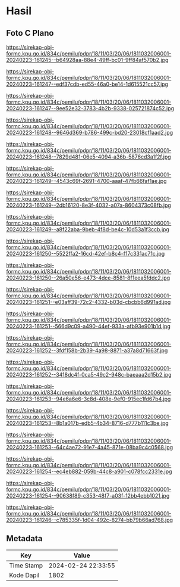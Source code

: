 # Hasil

## Foto C Plano

https://sirekap-obj-formc.kpu.go.id/834c/pemilu/pdpr/18/11/03/20/06/1811032006001-20240223-161245--b64928aa-88e4-49ff-bc01-9ff84af570b2.jpg

https://sirekap-obj-formc.kpu.go.id/834c/pemilu/pdpr/18/11/03/20/06/1811032006001-20240223-161247--edf37cdb-ed55-46a0-be14-1d615521cc57.jpg

https://sirekap-obj-formc.kpu.go.id/834c/pemilu/pdpr/18/11/03/20/06/1811032006001-20240223-161247--9ee52e32-3783-4b2b-9338-025721874c52.jpg

https://sirekap-obj-formc.kpu.go.id/834c/pemilu/pdpr/18/11/03/20/06/1811032006001-20240223-161248--9646d369-b786-499c-bd20-23018cf1aad2.jpg

https://sirekap-obj-formc.kpu.go.id/834c/pemilu/pdpr/18/11/03/20/06/1811032006001-20240223-161248--7829d481-06e5-4094-a36b-5876cd3a1f2f.jpg

https://sirekap-obj-formc.kpu.go.id/834c/pemilu/pdpr/18/11/03/20/06/1811032006001-20240223-161249--4543c69f-2691-4700-aaaf-47fb66faf1ae.jpg

https://sirekap-obj-formc.kpu.go.id/834c/pemilu/pdpr/18/11/03/20/06/1811032006001-20240223-161249--2db16120-8e3f-4032-a07a-8604373c08fb.jpg

https://sirekap-obj-formc.kpu.go.id/834c/pemilu/pdpr/18/11/03/20/06/1811032006001-20240223-161249--a8f22aba-9beb-4f8d-be4c-10d53a1f3ccb.jpg

https://sirekap-obj-formc.kpu.go.id/834c/pemilu/pdpr/18/11/03/20/06/1811032006001-20240223-161250--5522ffa2-16cd-42ef-b8c4-f17c331ac71c.jpg

https://sirekap-obj-formc.kpu.go.id/834c/pemilu/pdpr/18/11/03/20/06/1811032006001-20240223-161250--26a50e56-e473-4dce-8581-8f1eea5fddc2.jpg

https://sirekap-obj-formc.kpu.go.id/834c/pemilu/pdpr/18/11/03/20/06/1811032006001-20240223-161251--e03aff39-72c2-4332-b03d-cbcbb6d991ad.jpg

https://sirekap-obj-formc.kpu.go.id/834c/pemilu/pdpr/18/11/03/20/06/1811032006001-20240223-161251--566d9c09-a490-44ef-933a-afb93e901b1d.jpg

https://sirekap-obj-formc.kpu.go.id/834c/pemilu/pdpr/18/11/03/20/06/1811032006001-20240223-161252--3fdf158b-2b39-4a98-8871-a37a8d71663f.jpg

https://sirekap-obj-formc.kpu.go.id/834c/pemilu/pdpr/18/11/03/20/06/1811032006001-20240223-161252--3418dc4f-0ca5-49c2-948c-baeaaa2d15b2.jpg

https://sirekap-obj-formc.kpu.go.id/834c/pemilu/pdpr/18/11/03/20/06/1811032006001-20240223-161253--94e6a6e6-3c8d-408e-9ef0-915ec1fd67b4.jpg

https://sirekap-obj-formc.kpu.go.id/834c/pemilu/pdpr/18/11/03/20/06/1811032006001-20240223-161253--8b1a017b-edb5-4b34-8716-d777b111c3be.jpg

https://sirekap-obj-formc.kpu.go.id/834c/pemilu/pdpr/18/11/03/20/06/1811032006001-20240223-161253--64c4ae72-91e7-4a45-871e-08ba9c4c0568.jpg

https://sirekap-obj-formc.kpu.go.id/834c/pemilu/pdpr/18/11/03/20/06/1811032006001-20240223-161254--ec4eb882-059b-44c8-a901-c078fcc2331e.jpg

https://sirekap-obj-formc.kpu.go.id/834c/pemilu/pdpr/18/11/03/20/06/1811032006001-20240223-161254--90638f89-c353-48f7-a03f-12bb4ebb1021.jpg

https://sirekap-obj-formc.kpu.go.id/834c/pemilu/pdpr/18/11/03/20/06/1811032006001-20240223-161246--c785335f-1d04-492c-8274-bb79b66ad768.jpg


## Metadata

| Key        | Value               |
| ---------- | ------------------- |
| Time Stamp | 2024-02-24 22:33:55 |
| Kode Dapil | 1802                |




